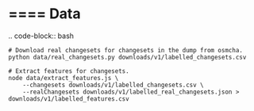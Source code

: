====
Data
====


.. code-block:: bash

    # Download real changesets for changesets in the dump from osmcha.
    python data/real_changesets.py downloads/v1/labelled_changesets.csv

    # Extract features for changesets.
    node data/extract_features.js \
        --changesets downloads/v1/labelled_changesets.csv \
        --realChangesets downloads/v1/labelled_real_changesets.json > downloads/v1/labelled_features.csv
